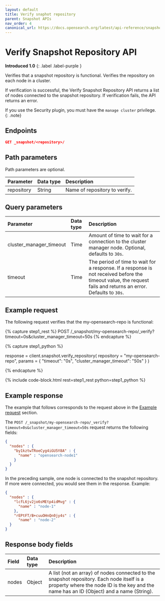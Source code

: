 ```yaml
---
layout: default
title: Verify snaphot repository
parent: Snapshot APIs
nav_order: 4
canonical_url: https://docs.opensearch.org/latest/api-reference/snapshots/verify-snapshot-repository/
---
```


# Verify Snapshot Repository API
**Introduced 1.0**
{: .label .label-purple }

Verifies that a snapshot repository is functional. Verifies the repository on each node in a cluster.

If verification is successful, the Verify Snapshot Repository API returns a list of nodes connected to the snapshot repository. If verification fails, the API returns an error.

If you use the Security plugin, you must have the `manage cluster` privilege.
{: .note}

## Endpoints

```json
GET _snapshot/<repository>/
```

## Path parameters

Path parameters are optional. 

| Parameter | Data type | Description | 
:--- | :--- | :---
| repository | String | Name of repository to verify. |

## Query parameters

| Parameter | Data type | Description | 
:--- | :--- | :---
| cluster_manager_timeout | Time | Amount of time to wait for a connection to the cluster manager node. Optional, defaults to `30s`. |
| timeout | Time | The period of time to wait for a response. If a response is not received before the timeout value, the request fails and returns an error. Defaults to `30s`. |

## Example request

The following request verifies that the my-opensearch-repo is functional:

<!-- spec_insert_start
component: example_code
rest: POST /_snapshot/my-opensearch-repo/_verify?timeout=0s&cluster_manager_timeout=50s
-->
{% capture step1_rest %}
POST /_snapshot/my-opensearch-repo/_verify?timeout=0s&cluster_manager_timeout=50s
{% endcapture %}

{% capture step1_python %}


response = client.snapshot.verify_repository(
  repository = "my-opensearch-repo",
  params = { "timeout": "0s", "cluster_manager_timeout": "50s" }
)

{% endcapture %}

{% include code-block.html
    rest=step1_rest
    python=step1_python %}
<!-- spec_insert_end -->

## Example response

The example that follows corresponds to the request above in the [Example request](#example-request) section.

The `POST /_snapshot/my-opensearch-repo/_verify?timeout=0s&cluster_manager_timeout=50s` request returns the following fields:

````json
{
  "nodes" : {
    "by1kztwTRoeCyg4iGU5Y8A" : {
      "name" : "opensearch-node1"
    }
  }
}
````

In the preceding sample, one node is connected to the snapshot repository. If more were connected, you would see them in the response. Example:

````json
{
  "nodes" : {
    "lcfL6jv2jo6sMEtp4idMvg" : {
      "name" : "node-1"
    },
    "rEPtFT/B+cuuOHnQn0jy4s" : {
      "name" : "node-2"
  }
}
````

## Response body fields

| Field | Data type | Description | 
:--- | :--- | :---
| nodes | Object | A list (not an array) of nodes connected to the snapshot repository. Each node itself is a property where the node ID is the key and the name has an ID (Object) and a name (String). |